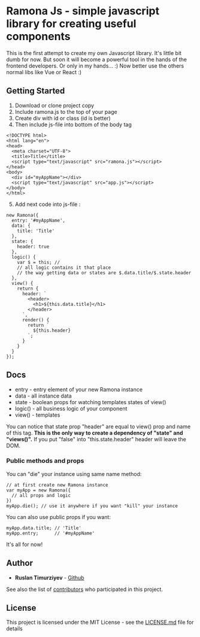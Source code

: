 # Ramona Js - simple javascript library for creating useful components
This is the first attempt to create my own Javascript library.
It's little bit dumb for now.
But soon it will become a powerful tool in the hands of the frontend developers.
Or only in my hands... :)
Now better use the others normal libs like Vue or React :)

## Getting Started

1. Download or clone project copy
2. Include ramona.js to the top of your page
3. Create div with id or class (id is better)
4. Then include js-file into bottom of the body tag
```
<!DOCTYPE html>
<html lang="en">
<head>
  <meta charset="UTF-8">
  <title>Title</title>
  <script type="text/javascript" src="ramona.js"></script>
</head>
<body>
  <div id="myAppName"></div>
  <script type="text/javascript" src="app.js"></script>
</body>
</html>
```
5. Add next code into js-file :
```
new Ramona({
  entry: '#myAppName',
  data: {
    title: 'Title'
  },
  state: {
    header: true
  },
  logic() {
    var $ = this; //
    // all logic contains it that place
    // the way getting data or states are $.data.title/$.state.header
  },
  view() {
    return {
      header: `
        <header>
          <h1>${this.data.title}</h1>
        </header>
      `,
      render() {
        return `
          ${this.header}
        `;
      }
    }
  }
});
```

## Docs

* entry - entry element of your new Ramona instance
* data - all instance data
* state - boolean props for watching templates states of view()
* logic() - all business logic of your component
* view() - templates

You can notice that state prop "header" are equal to view() prop and name of this tag.
**This is the only way to create a dependency of "state" and "views()".**
If you put "false" into "this.state.header" header will leave the DOM.

### Public methods and props

You can "die" your instance using same name method:
```
// at first create new Ramona instance
var myApp = new Ramona({
  // all props and logic
})
myApp.die(); // use it anywhere if you want "kill" your instance
```
You can also use public props if you want:
```
myApp.data.title; // 'Title'
myApp.entry;      // '#myAppName'
```
It's all for now!

## Author

* **Ruslan Timurziyev**  - [Github](https://github.com/sawuer/)

See also the list of [contributors](https://github.com/sawuer/ramona-js/contributors) who participated in this project.

## License

This project is licensed under the MIT License - see the [LICENSE.md](LICENSE.md) file for details

